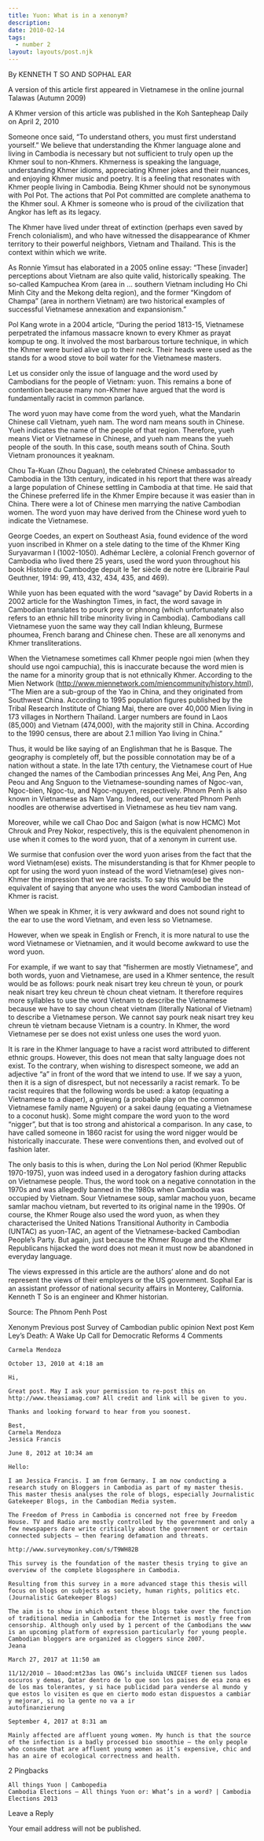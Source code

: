 ```yaml
---
title: Yuon: What is in a xenonym?
description: 
date: 2010-02-14
tags:
  - number 2
layout: layouts/post.njk
---
```

By KENNETH T SO AND SOPHAL EAR

A version of this article first appeared in Vietnamese in the online journal Talawas (Autumn 2009)

A Khmer version of this article was published in the Koh Santepheap Daily on April 2,  2010

Someone once said, “To understand others, you must first understand yourself.” We believe that understanding the Khmer language alone and living in Cambodia is necessary but not sufficient to truly open up the Khmer soul to non-Khmers. Khmerness is speaking the language, understanding Khmer idioms, appreciating Khmer jokes and their nuances, and enjoying Khmer music and poetry. It is a feeling that resonates with Khmer people living in Cambodia. Being Khmer should not be synonymous with Pol Pot. The actions that Pol Pot committed are complete anathema to the Khmer soul. A Khmer is someone who is proud of the civilization that Angkor has left as its legacy.

The Khmer have lived under threat of extinction (perhaps even saved by French colonialism), and who have witnessed the disappearance of Khmer territory to their powerful neighbors, Vietnam and Thailand. This is the context within which we write.

As Ronnie Yimsut has elaborated in a 2005 online essay: “These [invader] perceptions about Vietnam are also quite valid, historically speaking. The so-called Kampuchea Krom (area in … southern Vietnam including Ho Chi Minh City and the Mekong delta region), and the former “Kingdom of Champa” (area in northern Vietnam) are two historical examples of successful Vietnamese annexation and expansionism.”

Pol Kang wrote in a 2004 article, “During the period 1813-15, Vietnamese perpetrated the infamous massacre known to every Khmer as prayat kompup te ong. It involved the most barbarous torture technique, in which the Khmer were buried alive up to their neck. Their heads were used as the stands for a wood stove to boil water for the Vietnamese masters.

Let us consider only the issue of language and the word used by Cambodians for the people of Vietnam: yuon. This remains a bone of contention because many non-Khmer have argued that the word is fundamentally racist in common parlance.

The word yuon may have come from the word yueh, what the Mandarin Chinese call Vietnam, yueh nam. The word nam means south in Chinese. Yueh indicates the name of the people of that region. Therefore, yueh means Viet or Vietnamese in Chinese, and yueh nam means the yueh people of the south. In this case, south means south of China. South Vietnam pronounces it yeaknam.

Chou Ta-Kuan (Zhou Daguan), the celebrated Chinese ambassador to Cambodia in the 13th century, indicated in his report that there was already a large population of Chinese settling in Cambodia at that time. He said that the Chinese preferred life in the Khmer Empire because it was easier than in China. There were a lot of Chinese men marrying the native Cambodian women. The word yuon may have derived from the Chinese word yueh to indicate the Vietnamese.

George Coedes, an expert on Southeast Asia, found evidence of the word yuon inscribed in Khmer on a stele dating to the time of the Khmer King Suryavarman I (1002-1050). Adhémar Leclère, a colonial French governor of Cambodia who lived there 25 years, used the word yuon throughout his book Histoire du Cambodge depuit le 1er siècle de notre ère (Librairie Paul Geuthner, 1914: 99, 413, 432, 434, 435, and 469).

While yuon has been equated with the word “savage” by David Roberts in a 2002 article for the Washington Times, in fact, the word savage in Cambodian translates to pourk prey or phnong (which unfortunately also refers to an ethnic hill tribe minority living in Cambodia). Cambodians call Vietnamese yuon the same way they call Indian khleung, Burmese phoumea, French barang and Chinese chen. These are all xenonyms and Khmer transliterations.

When the Vietnamese sometimes call Khmer people ngoi mien (when they should use ngoi campuchia), this is inaccurate because the word mien is the name for a minority group that is not ethnically Khmer. According to the Mien Network (http://www.miennetwork.com/miencommunity/history.html), “The Mien are a sub-group of the Yao in China, and they originated from Southwest China. According to 1995 population figures published by the Tribal Research Institute of Chiang Mai, there are over 40,000 Mien living in 173 villages in Northern Thailand. Larger numbers are found in Laos (85,000) and Vietnam (474,000), with the majority still in China. According to the 1990 census, there are about 2.1 million Yao living in China.”

Thus, it would be like saying of an Englishman that he is Basque. The geography is completely off, but the possible connotation may be of a nation without a state. In the late 17th century, the Vietnamese court of Hue changed the names of the Cambodian princesses Ang Mei, Ang Pen, Ang Peou and Ang Snguon to the Vietnamese-sounding names of Ngoc-van, Ngoc-bien, Ngoc-tu, and Ngoc-nguyen, respectively. Phnom Penh is also known in Vietnamese as Nam Vang. Indeed, our venerated Phnom Penh noodles are otherwise advertised in Vietnamese as heu tiev nam vang.

Moreover, while we call Chao Doc and Saigon (what is now HCMC) Mot Chrouk and Prey Nokor, respectively, this is the equivalent phenomenon in use when it comes to the word yuon, that of a xenonym in current use.

We surmise that confusion over the word yuon arises from the fact that the word Vietnam(ese) exists. The misunderstanding is that for Khmer people to opt for using the word yuon instead of the word Vietnam(ese) gives non-Khmer the impression that we are racists. To say this would be the equivalent of saying that anyone who uses the word Cambodian instead of Khmer is racist.

When we speak in Khmer, it is very awkward and does not sound right to the ear to use the word Vietnam, and even less so Vietnamese.

However, when we speak in English or French, it is more natural to use the word Vietnamese or Vietnamien, and it would become awkward to use the word yuon.

For example, if we want to say that “fishermen are mostly Vietnamese”, and both words, yuon and Vietnamese, are used in a Khmer sentence, the result would be as follows: pourk neak nisart trey keu chreun tè youn, or pourk neak nisart trey keu chreun tè choun cheat vietnam. It therefore requires more syllables to use the word Vietnam to describe the Vietnamese because we have to say choun cheat vietnam (literally National of Vietnam) to describe a Vietnamese person. We cannot say pourk neak nisart trey keu chreun tè vietnam because Vietnam is a country. In Khmer, the word Vietnamese per se does not exist unless one uses the word yuon.

It is rare in the Khmer language to have a racist word attributed to different ethnic groups. However, this does not mean that salty language does not exist. To the contrary, when wishing to disrespect someone, we add an adjective “a” in front of the word that we intend to use. If we say a yuon, then it is a sign of disrespect, but not necessarily a racist remark. To be racist requires that the following words be used: a katop (equating a Vietnamese to a diaper), a gnieung (a probable play on the common Vietnamese family name Nguyen) or a sakei daung (equating a Vietnamese to a coconut husk). Some might compare the word yuon to the word “nigger”, but that is too strong and ahistorical a comparison. In any case, to have called someone in 1860 racist for using the word nigger would be historically inaccurate. These were conventions then, and evolved out of fashion later.

The only basis to this is when, during the Lon Nol period (Khmer Republic 1970-1975), yuon was indeed used in a derogatory fashion during attacks on Vietnamese people. Thus, the word took on a negative connotation in the 1970s and was allegedly banned in the 1980s when Cambodia was occupied by Vietnam. Sour Vietnamese soup, samlar machou yuon, became samlar machou vietnam, but reverted to its original name in the 1990s. Of course, the Khmer Rouge also used the word yuon, as when they characterised the United Nations Transitional Authority in Cambodia (UNTAC) as yuon-TAC, an agent of the Vietnamese-backed Cambodian People’s Party. But again, just because the Khmer Rouge and the Khmer Republicans hijacked the word does not mean it must now be abandoned in everyday language.

The views expressed in this article are the authors’ alone and do not represent the views of their employers or the US government.
Sophal Ear is an assistant professor of national security affairs in Monterey, California. Kenneth T So is an engineer and Khmer historian.

Source:  The Phnom Penh Post

Xenonym
Previous post
Survey of Cambodian public opinion
Next post
Kem Ley’s Death: A Wake Up Call for Democratic Reforms
4 Comments

    Carmela Mendoza

    October 13, 2010 at 4:18 am

    Hi,

    Great post. May I ask your permission to re-post this on http://www.theasiamag.com? All credit and link will be given to you.

    Thanks and looking forward to hear from you soonest.

    Best,
    Carmela Mendoza
    Jessica Francis

    June 8, 2012 at 10:34 am

    Hello:

    I am Jessica Francis. I am from Germany. I am now conducting a research study on Bloggers in Cambodia as part of my master thesis. This master thesis analyses the role of blogs, especially Journalistic Gatekeeper Blogs, in the Cambodian Media system.

    The Freedom of Press in Cambodia is concerned not free by Freedom House. TV and Radio are mostly controlled by the government and only a few newspapers dare write critically about the government or certain connected subjects – then fearing defamation and threats.

    http://www.surveymonkey.com/s/T9WH82B

    This survey is the foundation of the master thesis trying to give an overview of the complete blogosphere in Cambodia.

    Resulting from this survey in a more advanced stage this thesis will focus on blogs on subjects as society, human rights, politics etc. (Journalistic Gatekeeper Blogs)

    The aim is to show in which extent these blogs take over the function of traditional media in Cambodia for the Internet is mostly free from censorship. Although only used by 1 percent of the Cambodians the www is an upcoming platform of expression particularly for young people. Cambodian bloggers are organized as cloggers since 2007.
    Jeana

    March 27, 2017 at 11:50 am

    11/12/2010 – 10aod:mt23as las ONG’s incluida UNICEF tienen sus lados oscuros y demas, Qatar dentro de lo que son los paises de esa zona es de los mas tolerantes, y si hace publicidad para venderse al mundo y que estos lo visiten es que en cierto modo estan dispuestos a cambiar y mejorar, si no la gente no va a ir
    autofinanzierung

    September 4, 2017 at 8:31 am

    Mainly affected are affluent young women. My hunch is that the source of the infection is a badly processed bio smoothie – the only people who consume that are affluent young women as it’s expensive, chic and has an aire of ecological correctness and health.

2 Pingbacks

    All things Yuon | Cambopedia
    Cambodia Elections – All things Yuon or: What’s in a word? | Cambodia Elections 2013

Leave a Reply

Your email address will not be published.


